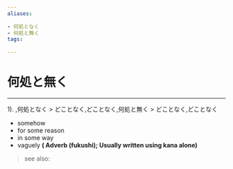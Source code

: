 ```yaml
---
aliases:
    
- 何処となく
- 何処と無く
tags:
    
---
```


# 何処と無く
---
1).
,何処となく > どことなく,どことなく,何処と無く > どことなく,どことなく

- somehow
- for some reason
- in some way
- vaguely
**( Adverb (fukushi); Usually written using kana alone)**
> see also: 
            